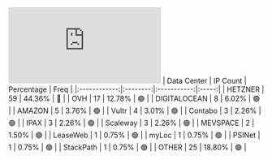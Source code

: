 ![Diagramm](https://github.com/obajay/StateSync-snapshots/blob/main/Projects/Juno/1/README.md)
| Data Center | IP Count | Percentage | Freq |
|:------------:|:--------:|:-----------:|:-----:|
| HETZNER | 59 | 44.36% | 🔴 |
| OVH | 17 | 12.78% | 🟢 |
| DIGITALOCEAN | 8 | 6.02% | 🟢 |
| AMAZON | 5 | 3.76% | 🟢 |
| Vultr | 4 | 3.01% | 🟢 |
| Contabo | 3 | 2.26% | 🟢 |
| IPAX | 3 | 2.26% | 🟢 |
| Scaleway | 3 | 2.26% | 🟢 |
| MEVSPACE | 2 | 1.50% | 🟢 |
| LeaseWeb | 1 | 0.75% | 🟢 |
| myLoc | 1 | 0.75% | 🟢 |
| PSINet | 1 | 0.75% | 🟢 |
| StackPath | 1 | 0.75% | 🟢 |
| OTHER | 25 | 18.80% | 🟢 |
